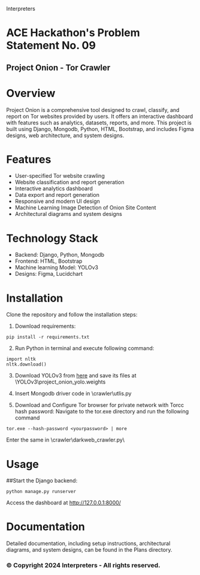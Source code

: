 Interpreters
# ACE Hackathon's Problem Statement No. 09
## Project Onion - Tor Crawler

# Overview
Project Onion is a comprehensive tool designed to crawl, classify, and report on Tor websites provided by users. It offers an interactive dashboard with features such as analytics, datasets, reports, and more. This project is built using Django, Mongodb, Python, HTML,  Bootstrap, and includes Figma designs, web architecture, and system designs.
# Features
  - User-specified Tor website crawling
  - Website classification and report generation
  - Interactive analytics dashboard
  - Data export and report generation
  - Responsive and modern UI design
  - Machine Learning Image Detection of Onion Site Content
  - Architectural diagrams and system designs
# Technology Stack
- Backend: Django, Python, Mongodb
- Frontend: HTML, Bootstrap
- Machine learning Model: YOLOv3
- Designs: Figma, Lucidchart

# Installation
Clone the repository and follow the installation steps:
1. Download requirements:
``` 
pip install -r requirements.txt
```
2. Run Python in terminal and execute following command:
```
import nltk
nltk.download()
```
3. Download YOLOv3 from [here](https://drive.google.com/drive/folders/1dtBYEX4laG9VyXap15Z6HZm2Kdfxt_hG?usp=sharing) and save its files at \YOLOv3\project_onion_yolo.weights

4. Insert Mongodb driver code in \crawler\utlis.py

5. Download and Configure Tor browser for private network with Torcc hash password:
Navigate to the tor.exe directory and run the following command
```
tor.exe --hash-password <yourpassword> | more
``` 
Enter the same <yourpassword> in \crawler\darkweb_crawler.py\

# Usage
##Start the Django backend:
```
python manage.py runserver
```
Access the dashboard at http://127.0.0.1:8000/

# Documentation
Detailed documentation, including setup instructions, architectural diagrams, and system designs, can be found in the Plans directory.
### © Copyright 2024 Interpreters - All rights reserved. 
